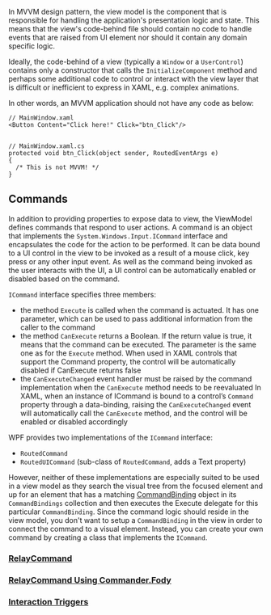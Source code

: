 In MVVM design pattern, the view model is the component that is responsible for handling the application's presentation logic and state. 
This means that the view's code-behind file should contain no code to handle events that are raised from UI element nor should it contain any domain specific logic.

Ideally, the code-behind of a view (typically a `Window` or a `UserControl`) contains only a constructor that calls the `InitializeComponent` method and 
perhaps some additional code to control or interact with the view layer that is difficult or inefficient to express in XAML, e.g. complex animations.

In other words, an MVVM application should not have any code as below:
```
// MainWindow.xaml
<Button Content="Click here!" Click="btn_Click"/>
 

// MainWindow.xaml.cs
protected void btn_Click(object sender, RoutedEventArgs e)
{
  /* This is not MVVM! */
}
```

## Commands
In addition to providing properties to expose data to view, the ViewModel defines commands that respond to user actions.
A command is an object that implements the `System.Windows.Input.ICommand` interface and encapsulates the code for the action to be performed. 
It can be data bound to a UI control in the view to be invoked as a result of a mouse click, key press or any other input event. 
As well as the command being invoked as the user interacts with the UI, a UI control can be automatically enabled or disabled based on the command.

`ICommand` interface specifies three members:
* the method `Execute` is called when the command is actuated. It has one parameter, which can be used to pass additional information from the caller to the command
* the method `CanExecute` returns a Boolean. If the return value is true, it means that the command can be executed. The parameter is the same one as for the `Execute` method. 
When used in XAML controls that support the Command property, the control will be automatically disabled if CanExecute returns false
* the `CanExecuteChanged` event handler must be raised by the command implementation when the `CanExecute` method needs to be reevaluated
In XAML, when an instance of ICommand is bound to a control’s `Command` property through a data-binding, raising the `CanExecuteChanged` event will automatically call the `CanExecute` method, and the control will be enabled or disabled accordingly

WPF provides two implementations of the `ICommand` interface:
* `RoutedCommand`
* `RoutedUICommand` (sub-class of `RoutedCommand`, adds a Text property)

However, neither of these implementations are especially suited to be used in a view model as they search the visual tree from the focused element and up for 
an element that has a matching [CommandBinding](https://docs.microsoft.com/en-us/dotnet/framework/wpf/advanced/commanding-overview#commandbinding) object in its `CommandBindings` collection and then executes the Execute delegate for this particular `CommandBinding`. 
Since the command logic should reside in the view model, you don't want to setup a `CommandBinding` in the view in order to connect the command to a visual element. 
Instead, you can create your own command by creating a class that implements the `ICommand`.

### [RelayCommand](https://github.com/hovermind/wpf-ninja/blob/master/doc-md/data-binding/relay-command.md)
### [RelayCommand Using Commander.Fody](https://github.com/DamianReeves/Commander.Fody)
### [Interaction Triggers](https://github.com/hovermind/wpf-ninja/blob/master/doc-md/data-binding/interaction-triggers.md)
